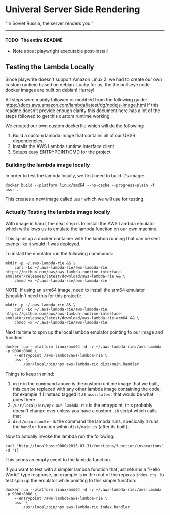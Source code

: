# Univeral Server Side Rendering
“In Soviet Russia, the server renders you.”


---

#### TODO: The entire README
- Note about playwright executable post-install

## Testing the Lambda Locally

Since playwrite doesn't support Amazon Linux 2, we had to create our own custom runtime based on debian. Lucky for us, the the bullseye node docker images are built on debian! Hurray! 

All steps were mainly followed or modified from the following guide: https://docs.aws.amazon.com/lambda/latest/dg/nodejs-image.html if this readme doesn't provide enough clarity this document here has a lot of the steps followed to get this custom runtime working.

We created our own custom dockerfile which will do the following:
1. Build a custom lambda image that contains all of our USSR dependencies.
2. Installs the AWS Lambda runtime interface client
3. Setups easy ENTRYPOINT/CMD for the project

### Building the lambda image locally
In order to test the lambda locally, we first need to build it's image:
```
docker build --platform linux/amd64 --no-cache --progress=plain -t ussr .
```

This creates a new image called `ussr` which we will use for testing.

### Actually Testing the lambda image locally
With image in hand, the next step is to install the AWS Lambda emulator which will allows us to emulate the lambda function on our own machine.

This spins up a docker container with the lambda running that can be sent events like it would if was deployed.

To install the emulator run the following commands:
```
mkdir -p ~/.aws-lambda-rie && \
    curl -Lo ~/.aws-lambda-rie/aws-lambda-rie https://github.com/aws/aws-lambda-runtime-interface-emulator/releases/latest/download/aws-lambda-rie && \
    chmod +x ~/.aws-lambda-rie/aws-lambda-rie
```

NOTE: If using an arm64 image, need to install the arm64 emulator (shouldn't need this for this project):
```
mkdir -p ~/.aws-lambda-rie && \
    curl -Lo ~/.aws-lambda-rie/aws-lambda-rie https://github.com/aws/aws-lambda-runtime-interface-emulator/releases/latest/download/aws-lambda-rie-arm64 && \
    chmod +x ~/.aws-lambda-rie/aws-lambda-rie
```

Next its time to spin up the local lambda emulator pointing to our image and function:
```
docker run --platform linux/amd64 -d -v ~/.aws-lambda-rie:/aws-lambda -p 9000:8080 \
    --entrypoint /aws-lambda/aws-lambda-rie \
    ussr \
        /usr/local/bin/npx aws-lambda-ric dist/main.handler
```

Things to keep in mind:
1. `ussr` in the command above is the custom runtime image that we built, this can be replaced with any other lambda image containing the code, for example if I instead tagged it as `ussr:latest` that would be what goes there
2. `/usr/local/bin/npx aws-lambda-ric` is the entrypoint, this probably doesn't change ever unless you have a custom `.sh` script which calls that
3. `dist/main.handler` is the command the lambda runs, specically it runs the `handler` function within `dist/main.js` (after its built).

Now to actually invoke the lambda run the following:
```
curl "http://localhost:9000/2015-03-31/functions/function/invocations" -d '{}'
```
This sends an empty event to the lambda function.

If you want to test with a simpler lambda function that just returns a "Hello World" type response, an example is in the root of the repo as `index.cjs`. To test spin up the emulator while pointing to this simple function:
```
docker run --platform linux/amd64 -d -v ~/.aws-lambda-rie:/aws-lambda -p 9000:8080 \
    --entrypoint /aws-lambda/aws-lambda-rie \
    ussr \
        /usr/local/bin/npx aws-lambda-ric index.handler
```